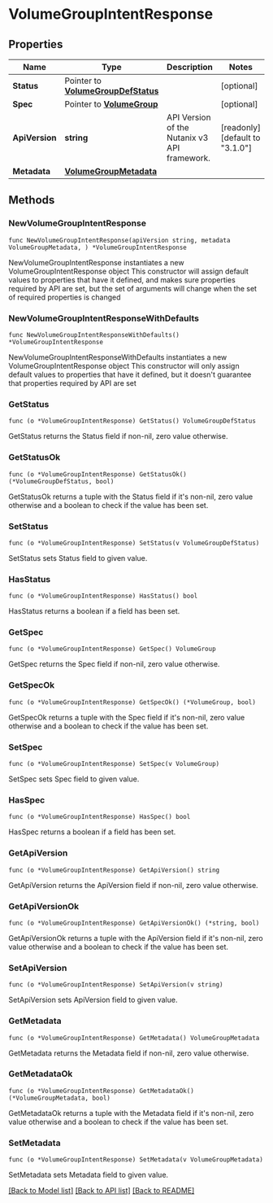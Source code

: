 # VolumeGroupIntentResponse

## Properties

Name | Type | Description | Notes
------------ | ------------- | ------------- | -------------
**Status** | Pointer to [**VolumeGroupDefStatus**](VolumeGroupDefStatus.md) |  | [optional] 
**Spec** | Pointer to [**VolumeGroup**](VolumeGroup.md) |  | [optional] 
**ApiVersion** | **string** | API Version of the Nutanix v3 API framework. | [readonly] [default to "3.1.0"]
**Metadata** | [**VolumeGroupMetadata**](VolumeGroupMetadata.md) |  | 

## Methods

### NewVolumeGroupIntentResponse

`func NewVolumeGroupIntentResponse(apiVersion string, metadata VolumeGroupMetadata, ) *VolumeGroupIntentResponse`

NewVolumeGroupIntentResponse instantiates a new VolumeGroupIntentResponse object
This constructor will assign default values to properties that have it defined,
and makes sure properties required by API are set, but the set of arguments
will change when the set of required properties is changed

### NewVolumeGroupIntentResponseWithDefaults

`func NewVolumeGroupIntentResponseWithDefaults() *VolumeGroupIntentResponse`

NewVolumeGroupIntentResponseWithDefaults instantiates a new VolumeGroupIntentResponse object
This constructor will only assign default values to properties that have it defined,
but it doesn't guarantee that properties required by API are set

### GetStatus

`func (o *VolumeGroupIntentResponse) GetStatus() VolumeGroupDefStatus`

GetStatus returns the Status field if non-nil, zero value otherwise.

### GetStatusOk

`func (o *VolumeGroupIntentResponse) GetStatusOk() (*VolumeGroupDefStatus, bool)`

GetStatusOk returns a tuple with the Status field if it's non-nil, zero value otherwise
and a boolean to check if the value has been set.

### SetStatus

`func (o *VolumeGroupIntentResponse) SetStatus(v VolumeGroupDefStatus)`

SetStatus sets Status field to given value.

### HasStatus

`func (o *VolumeGroupIntentResponse) HasStatus() bool`

HasStatus returns a boolean if a field has been set.

### GetSpec

`func (o *VolumeGroupIntentResponse) GetSpec() VolumeGroup`

GetSpec returns the Spec field if non-nil, zero value otherwise.

### GetSpecOk

`func (o *VolumeGroupIntentResponse) GetSpecOk() (*VolumeGroup, bool)`

GetSpecOk returns a tuple with the Spec field if it's non-nil, zero value otherwise
and a boolean to check if the value has been set.

### SetSpec

`func (o *VolumeGroupIntentResponse) SetSpec(v VolumeGroup)`

SetSpec sets Spec field to given value.

### HasSpec

`func (o *VolumeGroupIntentResponse) HasSpec() bool`

HasSpec returns a boolean if a field has been set.

### GetApiVersion

`func (o *VolumeGroupIntentResponse) GetApiVersion() string`

GetApiVersion returns the ApiVersion field if non-nil, zero value otherwise.

### GetApiVersionOk

`func (o *VolumeGroupIntentResponse) GetApiVersionOk() (*string, bool)`

GetApiVersionOk returns a tuple with the ApiVersion field if it's non-nil, zero value otherwise
and a boolean to check if the value has been set.

### SetApiVersion

`func (o *VolumeGroupIntentResponse) SetApiVersion(v string)`

SetApiVersion sets ApiVersion field to given value.


### GetMetadata

`func (o *VolumeGroupIntentResponse) GetMetadata() VolumeGroupMetadata`

GetMetadata returns the Metadata field if non-nil, zero value otherwise.

### GetMetadataOk

`func (o *VolumeGroupIntentResponse) GetMetadataOk() (*VolumeGroupMetadata, bool)`

GetMetadataOk returns a tuple with the Metadata field if it's non-nil, zero value otherwise
and a boolean to check if the value has been set.

### SetMetadata

`func (o *VolumeGroupIntentResponse) SetMetadata(v VolumeGroupMetadata)`

SetMetadata sets Metadata field to given value.



[[Back to Model list]](../README.md#documentation-for-models) [[Back to API list]](../README.md#documentation-for-api-endpoints) [[Back to README]](../README.md)


